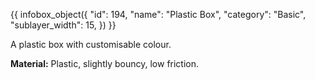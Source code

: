 {{ infobox_object({
	"id": 194,
	"name": "Plastic Box",
	"category": "Basic",
	"sublayer_width": 15,
}) }}

A plastic box with customisable colour.

**Material:** Plastic, slightly bouncy, low friction.
